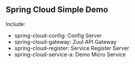 ## Spring Cloud Simple Demo

Include:

- spring-cloud-config: Config Server
- spring-cloud-gateway: Zuul API Gateway
- spring-cloud-register: Service Register Server
- spring-cloud-service-a: Demo Micro Service
